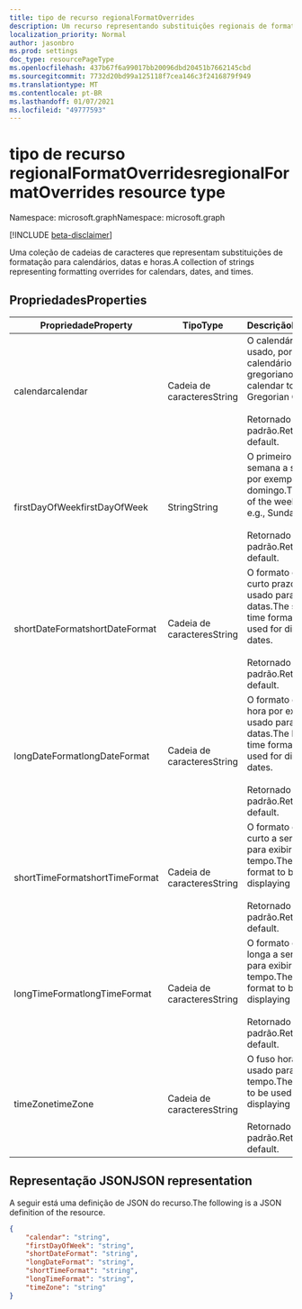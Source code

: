 ```yaml
---
title: tipo de recurso regionalFormatOverrides
description: Um recurso representando substituições regionais de formatação para calendários, datas e horas.
localization_priority: Normal
author: jasonbro
ms.prod: settings
doc_type: resourcePageType
ms.openlocfilehash: 437b67f6a99017bb20096dbd20451b7662145cbd
ms.sourcegitcommit: 7732d20bd99a125118f7cea146c3f2416879f949
ms.translationtype: MT
ms.contentlocale: pt-BR
ms.lasthandoff: 01/07/2021
ms.locfileid: "49777593"
---
```

# <a name="regionalformatoverrides-resource-type"></a><span data-ttu-id="a9588-103">tipo de recurso regionalFormatOverrides</span><span class="sxs-lookup"><span data-stu-id="a9588-103">regionalFormatOverrides resource type</span></span>

<span data-ttu-id="a9588-104">Namespace: microsoft.graph</span><span class="sxs-lookup"><span data-stu-id="a9588-104">Namespace: microsoft.graph</span></span>

[!INCLUDE [beta-disclaimer](../../includes/beta-disclaimer.md)]

<span data-ttu-id="a9588-105">Uma coleção de cadeias de caracteres que representam substituições de formatação para calendários, datas e horas.</span><span class="sxs-lookup"><span data-stu-id="a9588-105">A collection of strings representing formatting overrides for calendars, dates, and times.</span></span> 

## <a name="properties"></a><span data-ttu-id="a9588-106">Propriedades</span><span class="sxs-lookup"><span data-stu-id="a9588-106">Properties</span></span>

|<span data-ttu-id="a9588-107">Propriedade</span><span class="sxs-lookup"><span data-stu-id="a9588-107">Property</span></span>             |<span data-ttu-id="a9588-108">Tipo</span><span class="sxs-lookup"><span data-stu-id="a9588-108">Type</span></span>                 |<span data-ttu-id="a9588-109">Descrição</span><span class="sxs-lookup"><span data-stu-id="a9588-109">Description</span></span>                                                    |
|---------------------|---------------------|---------------------------------------------------------------|
|<span data-ttu-id="a9588-110">calendar</span><span class="sxs-lookup"><span data-stu-id="a9588-110">calendar</span></span>             |<span data-ttu-id="a9588-111">Cadeia de caracteres</span><span class="sxs-lookup"><span data-stu-id="a9588-111">String</span></span>               |<span data-ttu-id="a9588-112">O calendário a ser usado, por exemplo, calendário gregoriano.</span><span class="sxs-lookup"><span data-stu-id="a9588-112">The calendar to use, e.g., Gregorian Calendar.</span></span><br><br><span data-ttu-id="a9588-113">Retornado por padrão.</span><span class="sxs-lookup"><span data-stu-id="a9588-113">Returned by default.</span></span>|                   
|<span data-ttu-id="a9588-114">firstDayOfWeek</span><span class="sxs-lookup"><span data-stu-id="a9588-114">firstDayOfWeek</span></span>       |<span data-ttu-id="a9588-115">String</span><span class="sxs-lookup"><span data-stu-id="a9588-115">String</span></span>               |<span data-ttu-id="a9588-116">O primeiro dia da semana a ser usado, por exemplo, domingo.</span><span class="sxs-lookup"><span data-stu-id="a9588-116">The first day of the week to use, e.g., Sunday.</span></span><br><br><span data-ttu-id="a9588-117">Retornado por padrão.</span><span class="sxs-lookup"><span data-stu-id="a9588-117">Returned by default.</span></span>|
|<span data-ttu-id="a9588-118">shortDateFormat</span><span class="sxs-lookup"><span data-stu-id="a9588-118">shortDateFormat</span></span>      |<span data-ttu-id="a9588-119">Cadeia de caracteres</span><span class="sxs-lookup"><span data-stu-id="a9588-119">String</span></span>               |<span data-ttu-id="a9588-120">O formato de data de curto prazo a ser usado para exibir datas.</span><span class="sxs-lookup"><span data-stu-id="a9588-120">The short date time format to be used for displaying dates.</span></span><br><br><span data-ttu-id="a9588-121">Retornado por padrão.</span><span class="sxs-lookup"><span data-stu-id="a9588-121">Returned by default.</span></span>|
|<span data-ttu-id="a9588-122">longDateFormat</span><span class="sxs-lookup"><span data-stu-id="a9588-122">longDateFormat</span></span>       |<span data-ttu-id="a9588-123">Cadeia de caracteres</span><span class="sxs-lookup"><span data-stu-id="a9588-123">String</span></span>               |<span data-ttu-id="a9588-124">O formato de data e hora por extenso a ser usado para exibir datas.</span><span class="sxs-lookup"><span data-stu-id="a9588-124">The long date time format to be used for displaying dates.</span></span><br><br><span data-ttu-id="a9588-125">Retornado por padrão.</span><span class="sxs-lookup"><span data-stu-id="a9588-125">Returned by default.</span></span>|
|<span data-ttu-id="a9588-126">shortTimeFormat</span><span class="sxs-lookup"><span data-stu-id="a9588-126">shortTimeFormat</span></span>      |<span data-ttu-id="a9588-127">Cadeia de caracteres</span><span class="sxs-lookup"><span data-stu-id="a9588-127">String</span></span>               |<span data-ttu-id="a9588-128">O formato de tempo curto a ser usado para exibir o tempo.</span><span class="sxs-lookup"><span data-stu-id="a9588-128">The short time format to be used for displaying time.</span></span><br><br><span data-ttu-id="a9588-129">Retornado por padrão.</span><span class="sxs-lookup"><span data-stu-id="a9588-129">Returned by default.</span></span>|
|<span data-ttu-id="a9588-130">longTimeFormat</span><span class="sxs-lookup"><span data-stu-id="a9588-130">longTimeFormat</span></span>       |<span data-ttu-id="a9588-131">Cadeia de caracteres</span><span class="sxs-lookup"><span data-stu-id="a9588-131">String</span></span>               |<span data-ttu-id="a9588-132">O formato de hora longa a ser usado para exibir o tempo.</span><span class="sxs-lookup"><span data-stu-id="a9588-132">The long time format to be used for displaying time.</span></span><br><br><span data-ttu-id="a9588-133">Retornado por padrão.</span><span class="sxs-lookup"><span data-stu-id="a9588-133">Returned by default.</span></span>|
|<span data-ttu-id="a9588-134">timeZone</span><span class="sxs-lookup"><span data-stu-id="a9588-134">timeZone</span></span>             |<span data-ttu-id="a9588-135">Cadeia de caracteres</span><span class="sxs-lookup"><span data-stu-id="a9588-135">String</span></span>               |<span data-ttu-id="a9588-136">O fuso horário a ser usado para exibir o tempo.</span><span class="sxs-lookup"><span data-stu-id="a9588-136">The timezone to be used for displaying time.</span></span><br><br><span data-ttu-id="a9588-137">Retornado por padrão.</span><span class="sxs-lookup"><span data-stu-id="a9588-137">Returned by default.</span></span>|

## <a name="json-representation"></a><span data-ttu-id="a9588-138">Representação JSON</span><span class="sxs-lookup"><span data-stu-id="a9588-138">JSON representation</span></span>

<span data-ttu-id="a9588-139">A seguir está uma definição de JSON do recurso.</span><span class="sxs-lookup"><span data-stu-id="a9588-139">The following is a JSON definition of the resource.</span></span>

<!--{
  "blockType": "resource",
  "optionalProperties": [],
  "@odata.type": "microsoft.graph.regionalFormatOverrides"
}-->

```json
{
    "calendar": "string",
    "firstDayOfWeek": "string",
    "shortDateFormat": "string",
    "longDateFormat": "string",
    "shortTimeFormat": "string",
    "longTimeFormat": "string",
    "timeZone": "string"
}
```
<!-- {
  "type": "#page.annotation",
  "description": "regionalFormatOverride resource",
  "keywords": "",
  "section": "documentation",
  "tocPath": ""
}-->



